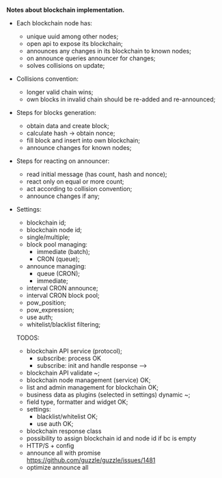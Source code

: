 ____Notes about blockchain implementation.____

- Each blockchain node has: 
  - unique uuid among other nodes;
  - open api to expose its blockchain;
  - announces any changes in its blockchain  to known nodes;
  - on announce queries announcer for changes;
  - solves collisions on update;
  
- Collisions convention:
  - longer valid chain wins;
  - own blocks in invalid chain should be re-added and re-announced;
  
- Steps for blocks generation:
  - obtain data and create block;
  - calculate hash -> obtain nonce;
  - fill block and insert into own blockchain;
  - announce changes for known nodes;
  
- Steps for reacting on announcer:
  - read initial message (has count, hash and nonce);
  - react only on equal or more count;
  - act according to collision convention;
  - announce changes if any;
  
- Settings:
  - blockchain id;
  - blockchain node id;
  - single/multiple;
  - block pool managing:
    - immediate (batch);
    - CRON (queue);
  - announce managing:
    - queue (CRON);
    - immediate;
  - interval CRON announce;
  - interval CRON block pool;
  - pow_position;
  - pow_expression;
  - use auth;
  - whitelist/blacklist filtering;
  
  TODOS:
  - blockchain API service (protocol);
    - subscribe: process OK
    - subscribe: init and handle response -->
  - blockchain API validate ~;
  - blockchain node management (service) OK;
  - list and admin management for blockchain OK;
  - business data as plugins (selected in settings) dynamic ~;
  - field type, formatter and widget OK;
  - settings:
    - blacklist/whitelist OK;
    - use auth OK;
  - blockchain response class
  - possibility to assign blockchain id and node id if bc is empty
  - HTTP/S + config
  - announce all with promise https://github.com/guzzle/guzzle/issues/1481
  - optimize announce all